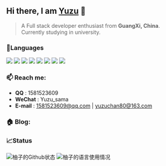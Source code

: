 ## Hi there, I am [Yuzu](http://www.yuzuchan.top/) 👋

> A Full stack developer enthusiast from **GuangXi, China**.
> <br>
> Currently studying in university.

### 📝Languages

[![](https://img.shields.io/badge/-Typescript-31A8FF?style=flat-square&logo=typescript&logoColor=white)](https://www.typescript.com/)
[![](https://img.shields.io/badge/-HTML5-E34F26?style=flat-square&logo=html5&logoColor=white)](https://html.spec.whatwg.org/)
[![](https://img.shields.io/badge/-CSS3-1572B6?style=flat-square&logo=css3&logoColor=white)](https://www.w3.org/Style/CSS/)
[![](https://img.shields.io/badge/-JavaScript-f7e018?style=flat-square&logo=javascript&logoColor=white)](https://www.ecma-international.org/)
[![](https://img.shields.io/badge/-Git-f05032?style=flat-square&logo=git&logoColor=white)](https://git-scm.com/)
[![](https://img.shields.io/badge/-MySQL-4479a1?style=flat-square&logo=mysql&logoColor=white)](https://www.mysql.com/)
[![](https://img.shields.io/badge/Java-17-e0161a?logo=Java&logoColor=e0161a)](https://www.oracle.com/cn/)
[![](https://img.shields.io/badge/Python-3.11-326c9c?logo=Python&logoColor=326c9c)](https://www.python.org/)

### 📫 Reach me:

- **QQ** : 1581523609
- **WeChat** : Yuzu_sama
- **E-mail** : 1581523609@qq.com | yuzuchan80@163.com

### 🏠 Blog:


### 📈Status

![柚子的Github状态](https://github-readme-stats.vercel.app/api?username=Youzi-io&theme=default&show_icons=true)
![柚子的语言使用情况](https://github-readme-stats.vercel.app/api/top-langs/?username=Youzi-io&theme=default&layout=compact)

